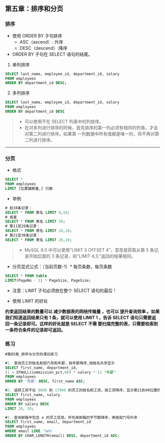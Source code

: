 ## 第五章：排序和分页

### 排序

- 使用 ORDER BY 子句排序
  - ASC（ascend）: 升序
  - DESC（descend）:降序
- ORDER BY 子句在 SELECT 语句的结尾。

1. 单列排序

```sql
SELECT last_name, employee_id, department_id, salary
FROM employees
ORDER BY department_id DESC;
```

2. 多列排序

```sql
SELECT last_name, employee_id, department_id, salary
FROM employees
ORDER BY department_id DESC
```

> - 可以使用不在 SELECT 列表中的列排序。
> - 在对多列进行排序的时候，首先排序的第一列必须有相同的列值，才会对第二列进行排序。如果第 一列数据中所有值都是唯一的，将不再对第二列进行排序。

---

### 分页

- 格式

```sql
SELECT *
FROM employees
LIMIT [位置偏移量,] 行数
```

- 举例

```sql
# 前10条记录：
SELECT * FROM 表名 LIMIT 0,10;
# 或者
SELECT * FROM 表名 LIMIT 10;
# 第11至20条记录：
SELECT * FROM 表名 LIMIT 10,10;
# 第21至30条记录：
SELECT * FROM 表名 LIMIT 20,10;
```

> - MySQL 8.0 中可以使用“LIMIT 3 OFFSET 4”，意思是获取从第 5 条记录开始后面的 3 条记录，和“LIMIT 4,3;”返回的结果相同。

- 分页显式公式：（当前页数-1）\* 每页条数，每页条数

```sql
SELECT * FROM table
LIMIT(PageNo - 1) * PageSize, PageSize;
```

- 注意：LIMIT 子句必须放在整个 SELECT 语句的最后！

- 使用 LIMIT 的好处

**约束返回结果的数量可以 减少数据表的网络传输量 ，也可以 提升查询效率 。如果我们知道返回结果只有 1 条，就可以使用 LIMIT 1 ，告诉 SELECT 语句只需要返回一条记录即可。这样的好处就是 SELECT 不需 要扫描完整的表，只需要检索到一条符合条件的记录即可返回。**

### 练习

```sql
#第05章_排序与分页的课后练习

#1. 查询员工的姓名和部门号和年薪，按年薪降序,按姓名升序显示
SELECT first_name, department_id,
(1 + IFNULL(commission_pct,0)) * salary * 12 "年薪"
FROM employees
ORDER BY '年薪' DESC, first_name ASC;

#2. 选择工资不在 8000 到 17000 的员工的姓名和工资，按工资降序，显示第21到40位置的数据
SELECT first_name, salary
FROM employees
ORDER BY salary DESC
LIMIT 20, 20;

#3. 查询邮箱中包含 e 的员工信息，并先按邮箱的字节数降序，再按部门号升序
SELECT first_name, email, department_id
FROM employees
WHERE email LIKE '%e%'
ORDER BY CHAR_LENGTH(email) DESC, department_id ASC;
```
